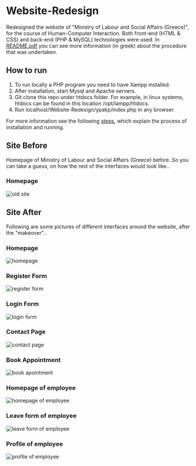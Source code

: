 # Website-Redesign
Redesigned the website of "Ministry of Labour and Social Affairs (Greece)", for the course of Human-Computer Interaction. Both front-end (HTML &amp; CSS) and back-end (PHP &amp; MySQL) technologies were used. In [README.pdf](README.pdf) you can see more information (in greek) about the procedure that was undertaken.

## How to run
1. To run locally a PHP program you need to have Xampp installed. 
2. After installation, start Mysql and Apache servers. 
3. Git clone this repo under htdocs folder. For example, in linux systems, htdocs can be found in this location /opt/lampp/htdocs.
4. Run localhost/Website-Redesign/ypakp/index.php in any browser. 

For more information see the following [steps](https://www.edureka.co/blog/how-to-run-a-php-program-in-xampp/), which explain the process of installation and running.

## Site Before
Homepage of Ministry of Labour and Social Affairs (Greece) before..So you can take a guess, on how the rest of the interfaces would look like..

### Homepage
![old site](https://i.ibb.co/g3gJ3Qp/site-before.png)
<br>

## Site After
Following are some pictures of different interfaces around the website, after the "makeover"..

### Homepage
![homepage](https://i.ibb.co/4KhFmmN/home.png)
<br>

### Register Form
![register form](https://i.ibb.co/GC1CXCb/register.png)
<br>

### Login Form
![login form](https://i.ibb.co/p18PdXM/login.png)
<br>

### Contact Page
![contact page](https://i.ibb.co/xsZCghg/contact.png)
<br>

### Book Appointment
![book apointment](https://i.ibb.co/ZzJfbGC/book-appointment.png)
<br>

### Homepage of employee
![homepage of employee](https://i.ibb.co/VQT3XnF/employer.png)
<br>

### Leave form of employee
![leave form of employee](https://i.ibb.co/3WjzGbt/leave-form.png)
<br>

### Profile of employee
![profile of employee](https://i.ibb.co/p1KNPkj/profile.png)
